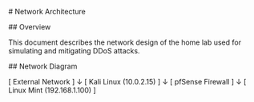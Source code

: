 \# Network Architecture



\## Overview



This document describes the network design of the home lab used for simulating and mitigating DDoS attacks.



\## Network Diagram


[ External Network ]
        ↓
[ Kali Linux (10.0.2.15) ]
        ↓
[ pfSense Firewall ]
        ↓
[ Linux Mint (192.168.1.100) ]
